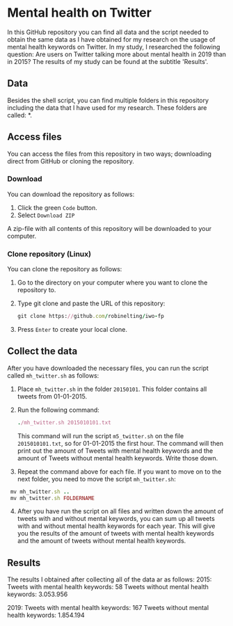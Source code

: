 # Mental health on Twitter

In this GitHub repository you can find all data and the script needed to obtain the same data as I have obtained for my research on the usage of mental health keywords on Twitter. In my study, I researched the following question: Are users on Twitter talking more about mental health in 2019 than in 2015? The results of my study can be found at the subtitle 'Results'.

## Data
Besides the shell script, you can find multiple folders in this repository including the data that I have used for my research. These folders are called: *.

## Access files
You can access the files from this repository in two ways; downloading direct from GitHub or cloning the repository.

### Download
You can download the repository as follows:
1. Click the green `Code` button.
2. Select `Download ZIP`

A zip-file with all contents of this repository will be downloaded to your computer.

### Clone repository (Linux)
You can clone the repository as follows:
1. Go to the directory on your computer where you want to clone the repository to.
2. Type git clone and paste the URL of this repository:
   
   ```ruby
   git clone https://github.com/robinelting/iwo-fp
   ```
3. Press `Enter` to create your local clone.

## Collect the data
After you have downloaded the necessary files, you can run the script called `mh_twitter.sh` as follows:
1. Place `mh_twitter.sh` in the folder `20150101`. This folder contains all tweets from 01-01-2015.
2. Run the following command:

   ```ruby
   ./mh_twitter.sh 2015010101.txt
   ```
   This command will run the script `m5_twitter.sh` on the file `2015010101.txt`, so for 01-01-2015      the first hour. The command will then print out the amount of Tweets with mental health keywords      and the amount of Tweets without mental health keywords. Write those down.
3. Repeat the command above for each file. If you want to move on to the next folder, you need to        move the script `mh_twitter.sh`:
  
  ```ruby
   mv mh_twitter.sh ..
   mv mh_twitter.sh FOLDERNAME
   ```
4. After you have run the script on all files and written down the amount of tweets with and without    mental keywords, you can sum up all tweets with and without mental health keywords for each year.    This will give you the results of the amount of tweets with mental health keywords and the amount    of tweets without mental health keywords.

## Results
The results I obtained after collecting all of the data ar as follows:
2015:
Tweets with mental health keywords: 58
Tweets without mental health keywords: 3.053.956

2019:
Tweets with mental health keywords: 167
Tweets without mental health keywords: 1.854.194

